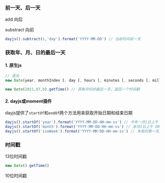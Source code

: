 ### 前一天、后一天

add 向后

substract 向前

```js
dayjs().subtract(1,'day').format('YYYY-MM-DD') // 当前时间前一天
```





### 获取年、月、日的最后一天

#### 1. 原生js

```js
// 语法
new Date(year, monthIndex [, day [, hours [, minutes [, seconds [, milliseconds]]]]]);

new Date(2021,07,0).getTime() // 获取月份的最后一天，返回一个时间戳 
```

#### 2. dayjs或moment插件

dayjs提供了`startOf`和`endOf`两个方法用来获取开始日期和结束日期

```js
dayjs().startOf('year').format('YYYY-MM-DD-HH-mm-ss') // 今年一月1日上午 00:00
dayjs().startOf('month').format('YYYY-MM-DD-HH-mm-ss') // 本月1日上午 00:00
dayjs().startOf('isoWeek').format('YYYY-MM-DD-HH-mm-ss') // 本周的第一天上午 00:00 (根据 ISO 8601) ( 依赖 IsoWeek 插件 ) 周一为一周的第一天
```





### 时间戳

13位时间戳

```js
new Date().getTime()
```

10位时间戳

```js
```

